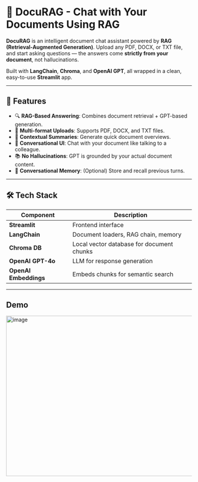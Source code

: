 # 🧠 DocuRAG - Chat with Your Documents Using RAG

**DocuRAG** is an intelligent document chat assistant powered by **RAG (Retrieval-Augmented Generation)**. Upload any PDF, DOCX, or TXT file, and start asking questions — the answers come **strictly from your document**, not hallucinations.

Built with **LangChain**, **Chroma**, and **OpenAI GPT**, all wrapped in a clean, easy-to-use **Streamlit** app.

---

## 🚀 Features

- 🔍 **RAG-Based Answering**: Combines document retrieval + GPT-based generation.
- 📄 **Multi-format Uploads**: Supports PDF, DOCX, and TXT files.
- 🧠 **Contextual Summaries**: Generate quick document overviews.
- 💬 **Conversational UI**: Chat with your document like talking to a colleague.
- 📚 **No Hallucinations**: GPT is grounded by your actual document content.
- 🧠 **Conversational Memory**: (Optional) Store and recall previous turns.

---

## 🛠 Tech Stack

| Component         | Description                                 |
|------------------|---------------------------------------------|
| **Streamlit**     | Frontend interface                          |
| **LangChain**     | Document loaders, RAG chain, memory         |
| **Chroma DB**     | Local vector database for document chunks   |
| **OpenAI GPT-4o** | LLM for response generation                 |
| **OpenAI Embeddings** | Embeds chunks for semantic search    |

---

## Demo

<img width="862" height="436" alt="image" src="https://github.com/user-attachments/assets/1f4d0b84-8e41-4ff8-acf9-babdd4302048" />
